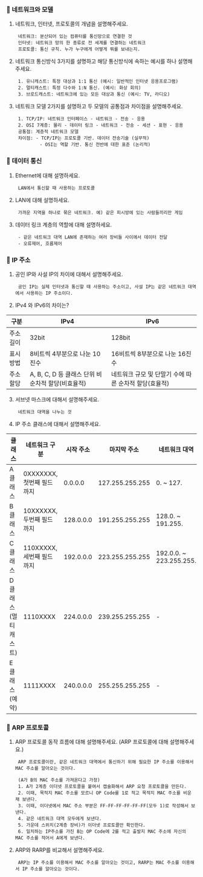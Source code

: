 ### :notebook_with_decorative_cover: 네트워크와 모델
1. 네트워크, 인터넷, 프로토콜의 개념을 설명해주세요.     

        네트워크: 분산되어 있는 컴퓨터를 통신망으로 연결한 것
        인터넷: 네트워크 망의 한 종류로 전 세계를 연결하는 네트워크
        프로토콜: 통신 규칙. 누가 누구에게 어떻게 뭐를 보내는지.
2. 네트워크 통신방식 3가지를 설명하고 해당 통신방식에 속하는 예시를 하나 설명해주세요.

        1. 유니캐스트: 특정 대상과 1:1 통신 (예시: 일반적인 인터넷 응용프로그램)
        2. 멀티캐스트: 특정 다수와 1:N 통신. (예시: 화상 회의)
        3. 브로드캐스트: 네트워크에 있는 모든 대상과 통신 (예시: TV, 라디오)
3. 네트워크 모델 2가지를 설명하고 두 모델의 공통점과 차이점을 설명해주세요.

        1. TCP/IP: 네트워크 인터페이스 - 네트워크 - 전송 - 응용
        2. OSI 7계층: 물리 - 데이터 링크 - 네트워크 - 전송 - 세션 - 표현 - 응용
        공통점: 계층적 네트워크 모델
        차이점: - TCP/IP는 프로토콜 기반. 데이터 전송기술 (실무적)
                - OSI는 역할 기반. 통신 전반에 대한 표준 (논리적)

### :notebook_with_decorative_cover: 데이터 통신
1. Ethernet에 대해 설명하세요.

        LAN에서 통신할 때 사용하는 프로토콜
2. LAN에 대해 설명하세요.
        
        가까운 지역을 하나로 묶은 네트워크. 예) 같은 피시방에 있는 사람들끼리만 게임
3. 데이터 링크 계층의 역할에 대해 설명하세요.  
      
        - 같은 네트워크 대역 LAN에 존재하는 여러 장비들 사이에서 데이터 전달
        - 오류제어, 흐름제어

### :notebook_with_decorative_cover: IP 주소
1. 공인 IP와 사설 IP의 차이에 대해서 설명해주세요.

        공인 IP는 실제 인터넷과 통신할 때 사용하는 주소이고, 사설 IP는 같은 네트워크 대역에서 사용하는 IP 주소이다.
2. IPv4 와 IPv6의 차이는?    
     
|구분|IPv4|IPv6|    
|-|-|-|    
|주소길이|32bit|128bit|    
|표시방법|8비트씩 4부분으로 나눈 10진수|16비트씩 8부분으로 나눈 16진수|    
|주소할당|A, B, C, D 등 클래스 단위 비순차적 할당(비효율적)|네트워크 규모 및 단말기 수에 따른 순차적 할당(효율적)|     
3. 서브넷 마스크에 대해서 설명해주세요.    
        
        네트워크 대역을 나누는 것
4. IP 주소 클래스에 대해서 설명해주세요.
        
|클래스|네트워크 구분|시작 주소|마지막 주소|네트워크 대역|속해 있는 PC수|
|-|-|-|-|-|-|
|A 클래스|0XXXXXXX, 첫번째 필드까지|0.0.0.0|127.255.255.255|0. ~ 127.|0.0.0 ~ 255.255.255|
|B 클래스|10XXXXXX, 두번째 필드까지|128.0.0.0|191.255.255.255|128.0. ~ 191.255.|0.0 ~ 255.255|
|C 클래스|110XXXXX, 세번째 필드까지|192.0.0.0|223.255.255.255|192.0.0. ~ 223.255.255.|0 ~ 255|
|D 클래스<br>(멀티캐스트)|1110XXXX|224.0.0.0|239.255.255.255|-|-|
|E 클래스<br>(예약)|1111XXXX|240.0.0.0|255.255.255.255|-|-|      

### :notebook_with_decorative_cover: ARP 프로토콜
1. ARP 프로토콜 동작 흐름에 대해 설명해주세요. (ARP 프로토콜에 대해 설명해주세요.)   

        ARP 프로토콜이란, 같은 네트워크 대역에서 통신하기 위해 필요한 IP 주소를 이용해서 MAC 주소를 알아오는 것이다.
        
        (A가 B의 MAC 주소를 가져온다고 가정)
        1. A가 2계층 이더넷 프로토콜을 붙여서 캡슐화해서 ARP 요청 프로토콜을 만든다.
        2. 이때, 목적지 MAC 주소를 모르니 OP Code를 1로 적고 목적지 MAC 주소를 비운 채 보낸다.
        3. 이때, 이더넷에서 MAC 주소 부분은 FF-FF-FF-FF-FF-FF(모두 1)로 작성해서 보낸다.
        4. 같은 네트워크 대역 모두에게 보낸다.
        5. 가운데 스위치(2계층 장비)가 이더넷 프로토콜만 확인한다.
        6. 일치하는 IP주소를 가진 B는 OP Code에 2를 적고 출발지 MAC 주소에 자신의 MAC 주소를 적어서 A에게 보낸다. 
2. ARP와 RARP를 비교해서 설명해주세요.

        ARP는 IP 주소를 이용해서 MAC 주소를 알아오는 것이고, RARP는 MAC 주소를 이용해서 IP 주소를 알아오는 것이다.
        
